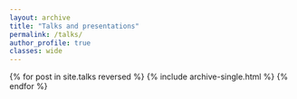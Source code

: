 ```yaml
---
layout: archive
title: "Talks and presentations"
permalink: /talks/
author_profile: true
classes: wide
---
```


{% for post in site.talks reversed %}
  {% include archive-single.html %}
{% endfor %}
